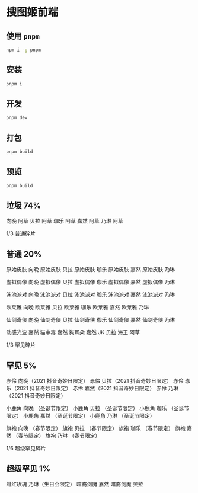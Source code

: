 # 搜图姬前端

## 使用 `pnpm`

```sh
npm i -g pnpm
```

## 安装

```sh
pnpm i
```

## 开发

```sh
pnpm dev
```

## 打包

```sh
pnpm build
```

## 预览

```sh
pnpm build
```

## 垃圾 74%

向晚 阿草
贝拉 阿草
珈乐 阿草
嘉然 阿草
乃琳 阿草

1/3 普通碎片

## 普通 20%

原始皮肤 向晚
原始皮肤 贝拉
原始皮肤 珈乐
原始皮肤 嘉然
原始皮肤 乃琳

虚拟偶像 向晚
虚拟偶像 贝拉
虚拟偶像 珈乐
虚拟偶像 嘉然
虚拟偶像 乃琳

泳池派对 向晚
泳池派对 贝拉
泳池派对 珈乐
泳池派对 嘉然
泳池派对 乃琳

欧莱雅 向晚
欧莱雅 贝拉
欧莱雅 珈乐
欧莱雅 嘉然
欧莱雅 乃琳

仙剑奇侠 向晚
仙剑奇侠 贝拉
仙剑奇侠 珈乐
仙剑奇侠 嘉然
仙剑奇侠 乃琳

动感光波 嘉然
猫中毒 嘉然
狗耳朵 嘉然
JK 贝拉
海王 阿草

1/3 罕见碎片

## 罕见 5%

赤伶 向晚（2021 抖音奇妙日限定）
赤伶 贝拉（2021 抖音奇妙日限定）
赤伶 珈乐（2021 抖音奇妙日限定）
赤伶 嘉然（2021 抖音奇妙日限定）
赤伶 乃琳（2021 抖音奇妙日限定）

小鹿角 向晚 （圣诞节限定）
小鹿角 贝拉 （圣诞节限定）
小鹿角 珈乐 （圣诞节限定）
小鹿角 嘉然 （圣诞节限定）
小鹿角 乃琳 （圣诞节限定）

旗袍 向晚 （春节限定）
旗袍 贝拉 （春节限定）
旗袍 珈乐 （春节限定）
旗袍 嘉然 （春节限定）
旗袍 乃琳 （春节限定）

1/6 超级罕见碎片

## 超级罕见 1%

绯红玫瑰 乃琳（生日会限定）
暗裔剑魔 嘉然
暗裔剑魔 贝拉
